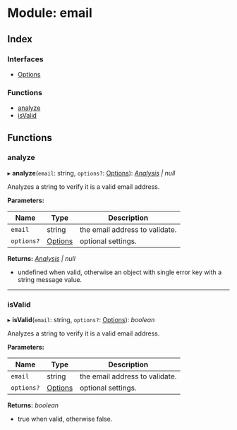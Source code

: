 
# Module: email

## Index

### Interfaces

* [Options](../interfaces/_address_3_2_0_index_d_.email.options.md)

### Functions

* [analyze](_address_3_2_0_index_d_.email.md#analyze)
* [isValid](_address_3_2_0_index_d_.email.md#isvalid)

## Functions

###  analyze

▸ **analyze**(`email`: string, `options?`: [Options](../interfaces/_address_3_2_0_index_d_.email.options.md)): *[Analysis](../interfaces/_address_3_2_0_index_d_.analysis.md) | null*

Analyzes a string to verify it is a valid email address.

**Parameters:**

Name | Type | Description |
------ | ------ | ------ |
`email` | string | the email address to validate. |
`options?` | [Options](../interfaces/_address_3_2_0_index_d_.email.options.md) | optional settings.  |

**Returns:** *[Analysis](../interfaces/_address_3_2_0_index_d_.analysis.md) | null*

- undefined when valid, otherwise an object with single error key with a string message value.

___

###  isValid

▸ **isValid**(`email`: string, `options?`: [Options](../interfaces/_address_3_2_0_index_d_.email.options.md)): *boolean*

Analyzes a string to verify it is a valid email address.

**Parameters:**

Name | Type | Description |
------ | ------ | ------ |
`email` | string | the email address to validate. |
`options?` | [Options](../interfaces/_address_3_2_0_index_d_.email.options.md) | optional settings.  |

**Returns:** *boolean*

- true when valid, otherwise false.
